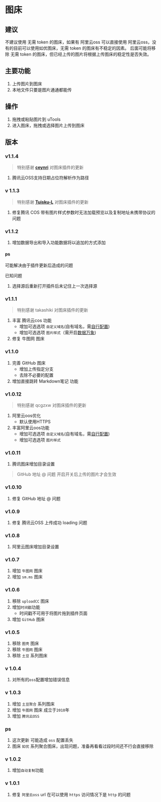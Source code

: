 # 图床

## 建议
不建议使用 无需 token 的图床，如果有 阿里云oss 可以直接使用 阿里云oss，没有的目前可以使用如优图床，无需 token 的图床有不稳定的因素。
后面可能将移除 无需 token 的图床，但已经上传的图片将根据上传图床的稳定性是否失效。

## 主要功能

1. 上传图片到图床
2. 本地文件只要是图片通通都能传

## 操作

1. 拖拽或粘贴图片到 uTools
2. 进入图床，拖拽或选择图片上传到图床

## 版本


### v1.1.4
> 特别感谢 **[ceynri](https://github.com/ceynri)**  对图床插件的更新
1. 腾讯云OSS支持日期占位符解析作为路径

### v 1.1.3

> 特别感谢 **[Tuisku-L](https://github.com/Tuisku-L)**  对图床插件的更新

1. 修复腾讯 COS 带有图片样式参数时无法加载预览以及复制地址未携带协议的问题

### v1.1.2

1. 增加数据导出和导入功能数据将以追加的方式添加

####  ps

可能解决由于插件更新后造成的问题

已知问题

1. 选择源后重新打开插件后未记住上一次选择源

### v1.1.1

> 特别感谢 takashiki  对图床插件的更新

1. 丰富 腾讯云cos 功能
    - 增加可选选项 `自定义域名`(自有域名，需[自行配置](https://cloud.tencent.com/document/product/436/11142))
    - 增加可选选项 `图片样式`（需开启[数据万象](https://cloud.tencent.com/document/product/460/36540))
2. 修复 牛图网 图床

### v1.1.0

1. 完善 GitHub 图床
   - 增加上传指定分支
   - 去除不必要的配置
2. 增加直接跳转 Markdown笔记 功能

### v1.0.12
> 特别感谢 qcgzxw 对图床插件的更新
1. 阿里云oos优化
    - 默认使用HTTPS
2. 丰富阿里云oos功能
    - 增加可选选项 `自定义域名`(自有域名，需[自行配置](https://help.aliyun.com/document_detail/31836.html))
    - 增加可选选项 `图片样式`

### v1.0.11

1. 腾讯图床增加目录设置

> GitHub 地址 @ 问题 开启开关后上传的图片才会生效


### v1.0.10

1. 修复 GitHub 地址 @ 问题

### v1.0.9

1. 修复 腾讯云OSS 上传成功 loading 问题

### v1.0.8

1. 阿里云图床增加目录设置

### v1.0.7

1. 增加 `牛图网` 图床
2. 增加 `sm.ms` 图床

### v1.0.6

1. 移除 `uploadCC` 图床
2. 增加`时间戳`功能
   - 时间戳不可用于将图片拖到插件页面
3. 增加 `GitHub` 图床

### v1.0.5

1. 移除 `图壳`  图床
2. 移除 `牛图网` 图床
3. 移除  `土豆` 系列图床

### v 1.0.4

1. 对所有的`oss`配置增加错误信息


### v 1.0.3

1. 增加 `土豆聚合` 系列图床
2. 增加 `牛图网` 图床 成立于`2010`年
3. 增加 `腾讯云OSS`

### ps

1. 这次更新 可能造成 `oss` 配置丢失
2. 图床 `如优` 系列聚合图床，出现问题，准备再看看过段时间还不行会直接移除

### v 1.0.2

1. 增加`自动复制`功能

### v 1.0.1

1. 修复 `阿里云oss` url 在可以使用 `https` 访问情况下是 `http` 的问题 